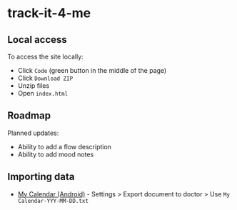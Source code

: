 # track-it-4-me

## Local access
To access the site locally:
- Click `Code` (green button in the middle of the page)
- Click `Download ZIP`
- Unzip files
- Open `index.html`


## Roadmap
Planned updates:
- Ability to add a flow description
- Ability to add mood notes


## Importing data
- [My Calendar (Android)](https://play.google.com/store/apps/details?id=com.popularapp.periodcalendar) - Settings > Export document to doctor > Use `My Calendar-YYY-MM-DD.txt` 